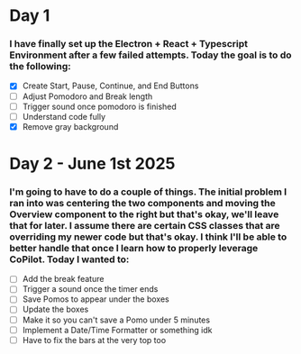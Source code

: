 # Day 1

### I have finally set up the Electron + React + Typescript Environment after a few failed attempts. Today the goal is to do the following:

- [x] Create Start, Pause, Continue, and End Buttons
- [ ] Adjust Pomodoro and Break length
- [ ] Trigger sound once pomodoro is finished
- [ ] Understand code fully
- [x] Remove gray background

# Day 2 - June 1st 2025

### I'm going to have to do a couple of things. The initial problem I ran into was centering the two components and moving the Overview component to the right but that's okay, we'll leave that for later. I assume there are certain CSS classes that are overriding my newer code but that's okay. I think I'll be able to better handle that once I learn how to properly leverage CoPilot. Today I wanted to:

- [ ] Add the break feature
- [ ] Trigger a sound once the timer ends
- [ ] Save Pomos to appear under the boxes
- [ ] Update the boxes
- [ ] Make it so you can't save a Pomo under 5 minutes
- [ ] Implement a Date/Time Formatter or something idk
- [ ] Have to fix the bars at the very top too
